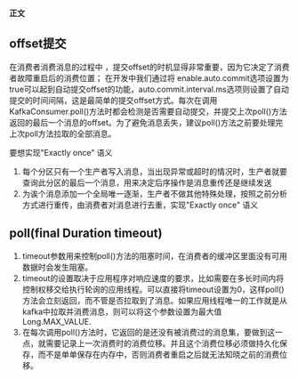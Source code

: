 **正文**


## offset提交

在消费者消费消息的过程中 ，提交offset的时机显得非常重要，因为它决定了消费者故障重启后的消费位置；
在开发中我们通过将 enable.auto.commit选项设置为true可以起到自动提交offset的功能，auto.commit.interval.ms选项则设置了自动提交的时间间隔，这是最简单的提交offset方式。每次在调用KafkaConsumer.poll()方法时都会检测是否需要自动提交，并提交上次poll()方法返回的最后一个消息的offset。为了避免消息丢失，建议poll()方法之前要处理完上次poll方法拉取的全部消息。


要想实现"Exactly once" 语义
1. 每个分区只有一个生产者写入消息，当出现异常或超时的情况时，生产者就要查询此分区的最后一个消息，用来决定后序操作是消息重传还是继续发送
2. 为诶个消息添加一个全局唯一逐渐，生产者不做其他特殊处理，按照之前分析方式进行重传，由消费者对消息进行去重，实现"Exactly once" 语义




## poll(final Duration timeout)
1. timeout参数用来控制poll()方法的阻塞时间，在消费者的缓冲区里面没有可用数据时会发生阻塞。
2. timeout的设置取决于应用程序对响应速度的要求，比如需要在多长时间内将控制权移交给执行轮询的应用线程。可以直接将timeout设置为0，这样poll()方法会立刻返回，而不管是否拉取到了消息。如果应用线程唯一的工作就是从kafka中拉取并消费消息，则可以将这个参数设置为最大值Long.MAX_VALUE.
3. 在每次调用poll()方法时，它返回的是还没有被消费过的消息集，要做到这一点，就需要记录上一次消费时的消费位移。并且这个消费位移必须做持久化保存，而不是单单保存在内存中，否则消费者重启之后就无法知晓之前的消费位移。
